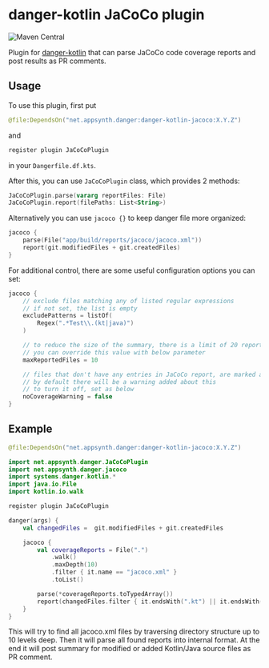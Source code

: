 # danger-kotlin JaCoCo plugin

![Maven Central](https://img.shields.io/maven-central/v/net.appsynth.danger/danger-kotlin-jacoco)

Plugin for [danger-kotlin](https://github.com/danger/kotlin) that can parse JaCoCo code coverage reports
and post results as PR comments.

## Usage

To use this plugin, first put
```kotlin
@file:DependsOn("net.appsynth.danger:danger-kotlin-jacoco:X.Y.Z")
```
and
```kotlin
register plugin JaCoCoPlugin
```
in your `Dangerfile.df.kts`.

After this, you can use `JaCoCoPlugin` class, which provides 2 methods:
```kotlin
JaCoCoPlugin.parse(vararg reportFiles: File)
JaCoCoPlugin.report(filePaths: List<String>)
```

Alternatively you can use `jacoco {}` to keep danger file more organized:
```kotlin
jacoco {
    parse(File("app/build/reports/jacoco/jacoco.xml"))
    report(git.modifiedFiles + git.createdFiles)
}
```

For additional control, there are some useful configuration options you can set:
```kotlin
jacoco {
    // exclude files matching any of listed regular expressions
    // if not set, the list is empty
    excludePatterns = listOf(
        Regex(".*Test\\.(kt|java)")
    )

    // to reduce the size of the summary, there is a limit of 20 reported files
    // you can override this value with below parameter
    maxReportedFiles = 10

    // files that don't have any entries in JaCoCo report, are marked as not covered
    // by default there will be a warning added about this
    // to turn it off, set as below
    noCoverageWarning = false
}
```

## Example
```kotlin
@file:DependsOn("net.appsynth.danger:danger-kotlin-jacoco:X.Y.Z")

import net.appsynth.danger.JaCoCoPlugin
import net.appsynth.danger.jacoco
import systems.danger.kotlin.*
import java.io.File
import kotlin.io.walk

register plugin JaCoCoPlugin

danger(args) {
    val changedFiles =  git.modifiedFiles + git.createdFiles

    jacoco {
        val coverageReports = File(".")
            .walk()
            .maxDepth(10)
            .filter { it.name == "jacoco.xml" }
            .toList()

        parse(*coverageReports.toTypedArray())
        report(changedFiles.filter { it.endsWith(".kt") || it.endsWith(".java") })
    }
}
```

This will try to find all jacoco.xml files by traversing directory structure up to 10 levels deep.
Then it will parse all found reports into internal format. At the end it will post summary for modified
or added Kotlin/Java source files as PR comment.
